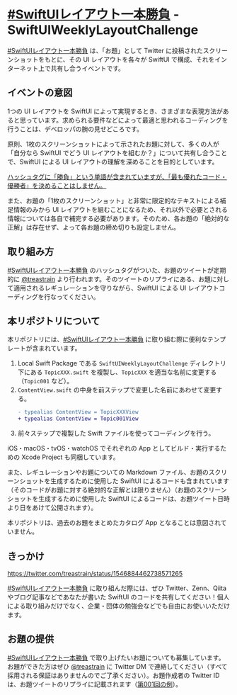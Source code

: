 # [#SwiftUIレイアウト一本勝負](https://twitter.com/search?q=%23SwiftUI%E3%83%AC%E3%82%A4%E3%82%A2%E3%82%A6%E3%83%88%E4%B8%80%E6%9C%AC%E5%8B%9D%E8%B2%A0) - SwiftUIWeeklyLayoutChallenge

[#SwiftUIレイアウト一本勝負](https://twitter.com/search?q=%23SwiftUI%E3%83%AC%E3%82%A4%E3%82%A2%E3%82%A6%E3%83%88%E4%B8%80%E6%9C%AC%E5%8B%9D%E8%B2%A0) は、「お題」として Twitter に投稿されたスクリーンショットをもとに、その UI レイアウトを各々が SwiftUI で構成、それをインターネット上で共有し合うイベントです。

## イベントの意図
1つの UI レイアウトを SwiftUI によって実現するとき、さまざまな表現方法があると思っています。求められる要件などによって最適と思われるコーディングを行うことは、デベロッパの腕の見せどころです。

原則、1枚のスクリーンショットによって示されたお題に対して、多くの人が「自分なら SwiftUI でどう UI レイアウトを組むか？」について共有し合うことで、SwiftUI による UI レイアウトの理解を深めることを目的としています。

[ハッシュタグに「勝負」という単語が含まれていますが、「最も優れたコード・優勝者」を決めることはしません。](https://twitter.com/treastrain/status/1547115218664574976)

また、お題の「1枚のスクリーンショット」と非常に限定的なテキストによる補足情報のみから UI レイアウトを組むことになるため、それ以外で必要とされる情報については各自で補完する必要があります。そのため、各お題の「絶対的な正解」は存在せず、よって各お題の締め切りも設定しません。

## 取り組み方
[#SwiftUIレイアウト一本勝負](https://twitter.com/search?q=%23SwiftUI%E3%83%AC%E3%82%A4%E3%82%A2%E3%82%A6%E3%83%88%E4%B8%80%E6%9C%AC%E5%8B%9D%E8%B2%A0) のハッシュタグがついた、お題のツイートが定期的に [@treastrain](https://twitter.com/treastrain) より行われます。そのツイートのリプライにある、お題に対して適用されるレギュレーションを守りながら、SwiftUI による UI レイアウトコーディングを行なってください。

## 本リポジトリについて
本リポジトリには、[#SwiftUIレイアウト一本勝負](https://twitter.com/search?q=%23SwiftUI%E3%83%AC%E3%82%A4%E3%82%A2%E3%82%A6%E3%83%88%E4%B8%80%E6%9C%AC%E5%8B%9D%E8%B2%A0) に取り組む際に便利なテンプレートが含まれています。

1. Local Swift Package である `SwiftUIWeeklyLayoutChallenge` ディレクトリ下にある `TopicXXX.swift` を複製し、`TopicXXX` を適当な名前に変更する（`Topic001` など）。
1. `ContentView.swift` の中身を前ステップで変更した名前にあわせて変更する。
    ```diff
    - typealias ContentView = TopicXXXView
    + typealias ContentView = Topic001View
    ```
1. 前々ステップで複製した Swift ファイルを使ってコーディングを行う。

iOS・macOS・tvOS・watchOS でそれぞれの App としてビルド・実行するための Xcode Project も同梱しています。

また、レギュレーションやお題についての Markdown ファイル、お題のスクリーンショットを生成するために使用した SwiftUI によるコードも含まれています（そのコードがお題に対する絶対的な正解とは限りません）（お題のスクリーンショットを生成するために使用した SwiftUI によるコードは、お題ツイート日時より日をあけて公開されます）。

本リポジトリは、過去のお題をまとめたカタログ App となることは意図されていません。

## きっかけ
https://twitter.com/treastrain/status/1546884462738571265

[#SwiftUIレイアウト一本勝負](https://twitter.com/search?q=%23SwiftUI%E3%83%AC%E3%82%A4%E3%82%A2%E3%82%A6%E3%83%88%E4%B8%80%E6%9C%AC%E5%8B%9D%E8%B2%A0) に取り組んだ際には、ぜひ Twitter、Zenn、Qiita やブログ記事などであなたが書いた SwiftUI のコードを共有してください！個人による取り組みだけでなく、企業・団体の勉強会などでも自由にお使いいただけます。

## お題の提供
[#SwiftUIレイアウト一本勝負](https://twitter.com/search?q=%23SwiftUI%E3%83%AC%E3%82%A4%E3%82%A2%E3%82%A6%E3%83%88%E4%B8%80%E6%9C%AC%E5%8B%9D%E8%B2%A0) で取り上げたいお題についても募集しています。お題ができた方はぜひ [@treastrain](https://twitter.com/treastrain) に Twitter DM で連絡してください（すべて採用される保証はありませんのでご了承ください）。お題作成者の Twitter ID は、お題ツイートのリプライに記載されます（[第001回の例](https://twitter.com/treastrain/status/1547154248475234304)）。
